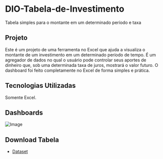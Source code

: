 # DIO-Tabela-de-Investimento
Tabela simples para o montante em um determinado período e taxa

## Projeto
Este é um projeto de uma ferramenta no Excel que ajuda a visualiza o montante de um investimento em um determinado período de tempo. É um agregador de dados no qual o usuário pode controlar seus aportes de dinheiro que, sob uma determinada taxa de juros, mostrará o valor futuro.
O dashboard foi feito completamente no Excel de forma simples e prática.

## Tecnologias Utilizadas
Somente Excel.

## Dashboards
![Image](https://github.com/user-attachments/assets/5929aab3-21ed-4022-8c25-260aadcf124d)
## Download Tabela

- <a href="https://github.com/Rodolpho-Miranda/DIO-Tabela-de-Investimento/blob/main/Tabel%20de%20Investimento.xls">Dataset</a>
